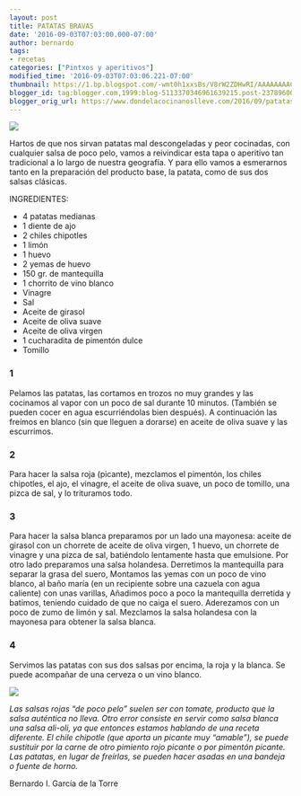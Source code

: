 ```yaml
---
layout: post
title: PATATAS BRAVAS
date: '2016-09-03T07:03:00.000-07:00'
author: bernardo
tags:
- recetas
categories: ["Pintxos y aperitivos"]
modified_time: '2016-09-03T07:03:06.221-07:00'
thumbnail: https://1.bp.blogspot.com/-wmt0h1xxsBs/V8rW2ZDHwRI/AAAAAAAAC74/-YC6Q0-pzFAAZskyGNqGiQHUWqa3OI4RACLcB/s72-c/01.JPG
blogger_id: tag:blogger.com,1999:blog-5113370346961639215.post-2378960088680294116
blogger_orig_url: https://www.dondelacocinanoslleve.com/2016/09/patatas-bravas.html
---
```


![](https://1.bp.blogspot.com/-wmt0h1xxsBs/V8rW2ZDHwRI/AAAAAAAAC74/-YC6Q0-pzFAAZskyGNqGiQHUWqa3OI4RACLcB/s400/01.JPG)

  
Hartos de que nos sirvan patatas mal descongeladas y peor cocinadas, con cualquier salsa de poco pelo, vamos a reivindicar esta tapa o aperitivo tan tradicional a lo largo de nuestra geografía. Y para ello vamos a esmerarnos tanto en la preparación del producto base, la patata, como de sus dos salsas clásicas.  

INGREDIENTES:
* 4 patatas medianas
* 1 diente de ajo
* 2 chiles chipotles
* 1 limón
* 1 huevo
* 2 yemas de huevo
* 150 gr. de mantequilla
* 1 chorrito de vino blanco
* Vinagre
* Sal
* Aceite de girasol
* Aceite de oliva suave
* Aceite de oliva virgen
* 1 cucharadita de pimentón dulce
* Tomillo  

### 1

Pelamos las patatas, las cortamos en trozos no muy grandes y las cocinamos al vapor con un poco de sal durante 10 minutos. (También se pueden cocer en agua escurriéndolas bien después). A continuación las freímos en blanco (sin que lleguen a dorarse) en aceite de oliva suave y las escurrimos.  

### 2

Para hacer la salsa roja (picante), mezclamos el pimentón, los chiles chipotles, el ajo, el vinagre, el aceite de oliva suave, un poco de tomillo, una pizca de sal, y lo trituramos todo.  

### 3

Para hacer la salsa blanca preparamos por un lado una mayonesa: aceite de girasol con un chorrete de aceite de oliva virgen, 1 huevo, un chorrete de vinagre y una pizca de sal, batiéndolo lentamente hasta que emulsione. Por otro lado preparamos una salsa holandesa. Derretimos la mantequilla para separar la grasa del suero, Montamos las yemas con un poco de vino blanco, al baño maría (en un recipiente sobre una cazuela con agua caliente) con unas varillas, Añadimos poco a poco la mantequilla derretida y batimos, teniendo cuidado de que no caiga el suero. Aderezamos con un poco de zumo de limón y sal. Mezclamos la salsa holandesa con la mayonesa para obtener la salsa blanca.  

### 4

Servimos las patatas con sus dos salsas por encima, la roja y la blanca. Se puede acompañar de una cerveza o un vino blanco.  

![](https://4.bp.blogspot.com/-hjxIK-TmSTs/V8rXKY5d1yI/AAAAAAAAC78/DajZOELo9Sc9LjNWHxIvMo39-9iX28UZACLcB/s320/02.JPG)

  
_Las salsas rojas “de poco pelo” suelen ser con tomate, producto que la salsa auténtica no lleva. Otro error consiste en servir como salsa blanca una salsa ali-oli, ya que entonces estamos hablando de una receta diferente. El chile chipotle (que aporta un picante muy “amable”), se puede sustituir por la carne de otro pimiento rojo picante o por pimentón picante. Las patatas, en lugar de freírlas, se pueden hacer asadas en una bandeja o fuente de horno._  

Bernardo I. García de la Torre
